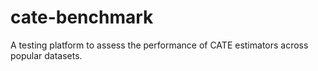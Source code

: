 # cate-benchmark
A testing platform to assess the performance of CATE estimators across popular datasets.

